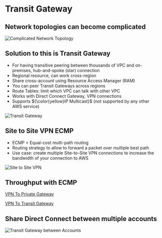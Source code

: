 # Transit Gateway

## Network topologies can become complicated

![Complicated Network Topology](./topology_complicated.png)

## Solution to this is Transit Gateway

- For having transitive peering between thousands of VPC and on-premises, hub-and-spoke (star) connection
- Regional resource, can work cross-region
- Share cross-account using Resource Access Manager (RAM)
- You can peer Transit Gateways across regions
- Route Tables: limit which VPC can talk with other VPC
- Works with Direct Connect Gateway, VPN connections
- Supports ${\color{yellow}IP Multicast}$ (not supported by any other AWS service)

![Transit Gateway](./transite_gateway.png)

## Site to Site VPN ECMP

- ECMP = Equal-cost multi-path routing
- Routing strategy to allow to forward a packet over multiple best path
- Use case: create multiple Site-to-Site VPN connections to increase the bandwidth of your connection to AWS

![Site to Site VPN](./site-to-site-map.png)

## Throughput with ECMP

[VPN To Private Gateway](./throughput_vpn_to_private_gateway.png)

[VPN To Transit Gateway](./throughput_vpn_to_transit_gateway.png)

## Share Direct Connect between multiple accounts

![Transit Gateway between Accounts](./gateway_between_accounts.png)
